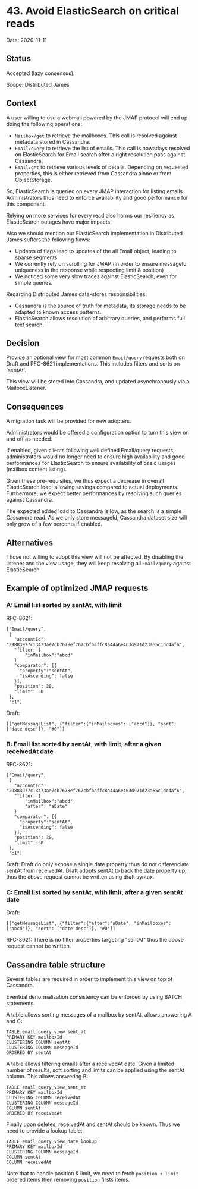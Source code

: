# 43. Avoid ElasticSearch on critical reads

Date: 2020-11-11

## Status

Accepted (lazy consensus).

Scope: Distributed James

## Context

A user willing to use a webmail powered by the JMAP protocol will end up doing the following operations:
 - `Mailbox/get` to retrieve the mailboxes. This call is resolved against metadata stored in Cassandra.
 - `Email/query` to retrieve the list of emails. This call is nowadays resolved on ElasticSearch for Email search after
 a right resolution pass against Cassandra.
 - `Email/get` to retrieve various levels of details. Depending on requested properties, this is either
 retrieved from Cassandra alone or from ObjectStorage.

So, ElasticSearch is queried on every JMAP interaction for listing emails. Administrators thus need to enforce availability and good performance
for this component.

Relying on more services for every read also harms our resiliency as ElasticSearch outages have major impacts.

Also we should mention our ElasticSearch implementation in Distributed James suffers the following flaws:
 - Updates of flags lead to updates of the all Email object, leading to sparse segments
 - We currently rely on scrolling for JMAP (in order to ensure messageId uniqueness in the response while respecting limit & position)
 - We noticed some very slow traces against ElasticSearch, even for simple queries.

Regarding Distributed James data-stores responsibilities:
 - Cassandra is the source of truth for metadata, its storage needs to be adapted to known access patterns.
 - ElasticSearch allows resolution of arbitrary queries, and performs full text search.

## Decision

Provide an optional view for most common `Email/query` requests both on Draft and RFC-8621 implementations.
This includes filters and sorts on 'sentAt'.

This view will be stored into Cassandra, and updated asynchronously via a MailboxListener.

## Consequences

A migration task will be provided for new adopters.

Administrators would be offered a configuration option to turn this view on and off as needed.

If enabled, given clients following well defined Email/query requests, administrators would no longer need
to ensure high availability and good performances for ElasticSearch to ensure availability of basic usages
(mailbox content listing).

Given these pre-requisites, we thus expect a decrease in overall ElasticSearch load, allowing savings compared
to actual deployments. Furthermore, we expect better performances by resolving such queries against Cassandra.

The expected added load to Cassandra is low, as the search is a simple Cassandra read. As we only store messageId,
Cassandra dataset size will only grow of a few percents if enabled.

## Alternatives

Those not willing to adopt this view will not be affected. By disabling the listener and the view usage, they will keep
resolving all `Email/query` against ElasticSearch.

## Example of optimized JMAP requests

### A: Email list sorted by sentAt, with limit

RFC-8621:

```
["Email/query",
 {
   "accountId": "29883977c13473ae7cb7678ef767cbfbaffc8a44a6e463d971d23a65c1dc4af6",
   "filter: {
       "inMailbox":"abcd"
   }
   "comparator": [{
     "property":"sentAt",
     "isAscending": false
   }],
   "position": 30,
   "limit": 30
 },
 "c1"]
```

Draft:

```
[["getMessageList", {"filter":{"inMailboxes": ["abcd"]}, "sort": ["date desc"]}, "#0"]]
```

### B: Email list sorted by sentAt, with limit, after a given receivedAt date

RFC-8621:

```
["Email/query",
 {
   "accountId": "29883977c13473ae7cb7678ef767cbfbaffc8a44a6e463d971d23a65c1dc4af6",
   "filter: {
       "inMailbox":"abcd",
       "after": "aDate"
   }
   "comparator": [{
     "property":"sentAt",
     "isAscending": false
   }],
   "position": 30,
   "limit": 30
 },
 "c1"]
```

Draft: Draft do only expose a single date property thus do not differenciate sentAt from receivedAt. Draft adopts sentAt
to back the date property up, thus the above request cannot be written using draft syntax.

### C: Email list sorted by sentAt, with limit, after a given sentAt date

Draft:

```
[["getMessageList", {"filter":{"after":"aDate", "inMailboxes": ["abcd"]}, "sort": ["date desc"]}, "#0"]]
```

RFC-8621: There is no filter properties targeting "sentAt" thus the above request cannot be written.

## Cassandra table structure

Several tables are required in order to implement this view on top of Cassandra.

Eventual denormalization consistency can be enforced by using BATCH statements.

A table allows sorting messages of a mailbox by sentAt, allows answering A and C:

```
TABLE email_query_view_sent_at
PRIMARY KEY mailboxId
CLUSTERING COLUMN sentAt
CLUSTERING COLUMN messageId
ORDERED BY sentAt
```

A table allows filtering emails after a receivedAt date. Given a limited number of results, soft sorting and limits can
be applied using the sentAt column. This allows answering B:

```
TABLE email_query_view_sent_at
PRIMARY KEY mailboxId
CLUSTERING COLUMN receivedAt
CLUSTERING COLUMN messageId
COLUMN sentAt
ORDERED BY receivedAt
```

Finally upon deletes, receivedAt and sentAt should be known. Thus we need to provide a lookup table:

```
TABLE email_query_view_date_lookup
PRIMARY KEY mailboxId
CLUSTERING COLUMN messageId
COLUMN sentAt
COLUMN receivedAt
```

Note that to handle position & limit, we need to fetch `position + limit` ordered items then removing `position` firsts items.
